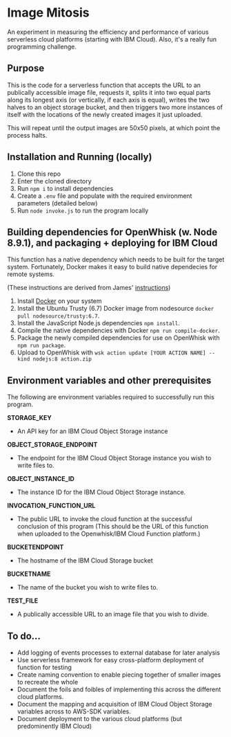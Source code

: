 # Image Mitosis
An experiment in measuring the efficiency and performance of various serverless cloud platforms (starting with IBM Cloud). Also, it's a really fun programming challenge.

## Purpose

This is the code for a serverless function that accepts the URL to an publically accessible image file, requests it, splits it into two equal parts along its longest axis (or vertically, if each axis is equal), writes the two halves to an object storage bucket, and then triggers two more instances of itself with the locations of the newly created images it just uploaded.

This will repeat until the output images are 50x50 pixels, at which point the process halts.

## Installation and Running (locally)
1. Clone this repo
2. Enter the cloned directory
3. Run `npm i` to install dependencies
4. Create a `.env` file and populate with the required environment parameters (detailed below)
5. Run `node invoke.js` to run the program locally

## Building dependencies for OpenWhisk (w. Node 8.9.1), and packaging + deploying for IBM Cloud

This function has a native dependency which needs to be built for the target system. Fortunately, Docker makes it easy to build native dependecies for remote systems. 

(These instructions are derived from James' [instructions](http://jamesthom.as/blog/2016/11/28/npm-modules-in-openwhisk/))

1. Install [Docker](https://www.docker.com/) on your system
2. Install the Ubuntu Trusty (6.7) Docker image from nodesource `docker pull nodesource/trusty:6.7`.
3. Install the JavaScript Node.js dependencies `npm install`.
4. Compile the native dependencies with Docker `npm run compile-docker`.
5. Package the newly compiled dependencies for use on OpenWhisk with `npm run package`.
6. Upload to OpenWhisk with `wsk action update [YOUR ACTION NAME] --kind nodejs:8 action.zip`

## Environment variables and other prerequisites

The following are environment variables required to successfully run this program.

**STORAGE_KEY**
- An API key for an IBM Cloud Object Storage instance

**OBJECT_STORAGE_ENDPOINT**
- The endpoint for the IBM Cloud Object Storage instance you wish to write files to.

**OBJECT_INSTANCE_ID**
- The instance ID for the IBM Cloud Object Storage instance. 

**INVOCATION_FUNCTION_URL**
- The public URL to invoke the cloud function at the successful conclusion of this 
program (This should be the URL of this function when uploaded to the Openwhisk/IBM Cloud Function platform.)

**BUCKETENDPOINT**
- The hostname of the IBM Cloud Storage bucket

**BUCKETNAME**
- The name of the bucket you wish to write files to.

**TEST_FILE**
- A publically accessible URL to an image file that you wish to divide.

## To do...

- Add logging of events processes to external database for later analysis
- Use serverless framework for easy cross-platform deployment of function for testing
- Create naming convention to enable piecing together of smaller images to recreate the whole
- Document the foils and foibles of implementing this across the different cloud platforms.
- Document the mapping and acquisition of IBM Cloud Object Storage variables across to AWS-SDK variables.
- Document deployment to the various cloud platforms (but predominently IBM Cloud)